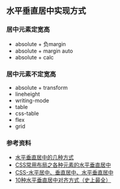 ## 水平垂直居中实现方式

### 居中元素定宽高

- absolute + 负margin
- absolute + margin auto
- absolute + calc

### 居中元素不定宽高

- absolute + transform
- lineheight
- writing-mode
- table
- css-table
- flex
- grid

### 参考资料
- [水平垂直居中的几种方式](https://blog.csdn.net/weixin_44335776/article/details/122699073)
- [CSS常用布局之各种元素的水平垂直居中](https://www.w3cschool.cn/css_series/css_series-ty3124qb.html)
- [CSS-水平居中、垂直居中、水平垂直居中](https://segmentfault.com/a/1190000014116655)
- [10种水平垂直居中对齐方式（史上最全）](https://www.jianshu.com/p/907f99004c3e)